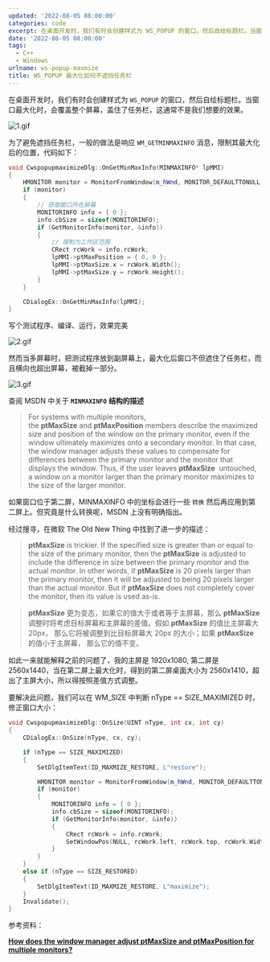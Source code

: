 ```yaml
---
updated: '2022-08-05 08:00:00'
categories: code
excerpt: 在桌面开发时，我们有时会创建样式为 WS_POPUP 的窗口，然后自绘标题栏。当窗口最大化时，会覆盖整个屏幕，盖住了任务栏，这通常不是我们想要的效果。
date: '2022-08-05 08:00:00'
tags:
  - C++
  - Windows
urlname: ws-popup-maxmize
title: WS_POPUP 最大化如何不遮挡任务栏
---
```


在桌面开发时，我们有时会创建样式为 `WS_POPUP` 的窗口，然后自绘标题栏。当窗口最大化时，会覆盖整个屏幕，盖住了任务栏，这通常不是我们想要的效果。


![1.gif](https://prod-files-secure.s3.us-west-2.amazonaws.com/fbb39313-8950-40fc-9abf-5c7412d9778c/fa9ac123-8181-41c9-988f-8e4447f29d43/1.gif?X-Amz-Algorithm=AWS4-HMAC-SHA256&X-Amz-Content-Sha256=UNSIGNED-PAYLOAD&X-Amz-Credential=AKIAT73L2G45HZZMZUHI%2F20240926%2Fus-west-2%2Fs3%2Faws4_request&X-Amz-Date=20240926T043407Z&X-Amz-Expires=3600&X-Amz-Signature=5bf26ddc5aa664727f18ee36aeba03474ec8d178e5cc30ebfbe825aaaaacb1f3&X-Amz-SignedHeaders=host&x-id=GetObject)


为了避免遮挡任务栏，一般的做法是响应 `WM_GETMINMAXINFO` 消息，限制其最大化后的位置，代码如下：


```c++
void CwspopupmaximizeDlg::OnGetMinMaxInfo(MINMAXINFO* lpMMI)
{
    HMONITOR monitor = MonitorFromWindow(m_hWnd, MONITOR_DEFAULTTONULL);
    if (monitor)
    {
        // 获取窗口所在屏幕
        MONITORINFO info = { 0 };
        info.cbSize = sizeof(MONITORINFO);
        if (GetMonitorInfo(monitor, &info))
        {
            // 限制为工作区范围
            CRect rcWork = info.rcWork;
            lpMMI->ptMaxPosition = { 0, 0 };
            lpMMI->ptMaxSize.x = rcWork.Width();
            lpMMI->ptMaxSize.y = rcWork.Height();
        }
    }

    CDialogEx::OnGetMinMaxInfo(lpMMI);
}
```


写个测试程序、编译、运行，效果完美


![2.gif](https://prod-files-secure.s3.us-west-2.amazonaws.com/fbb39313-8950-40fc-9abf-5c7412d9778c/722517f9-1137-4ad8-96f9-732488087e6f/2.gif?X-Amz-Algorithm=AWS4-HMAC-SHA256&X-Amz-Content-Sha256=UNSIGNED-PAYLOAD&X-Amz-Credential=AKIAT73L2G45HZZMZUHI%2F20240926%2Fus-west-2%2Fs3%2Faws4_request&X-Amz-Date=20240926T043407Z&X-Amz-Expires=3600&X-Amz-Signature=f59b9e760fb6db93ce98ef5777930fe38fc4840df309649bf963a272382a92ff&X-Amz-SignedHeaders=host&x-id=GetObject)


然而当多屏幕时，把测试程序放到副屏幕上，最大化后窗口不但遮住了任务栏，而且横向也超出屏幕，被截掉一部分。


![3.gif](https://prod-files-secure.s3.us-west-2.amazonaws.com/fbb39313-8950-40fc-9abf-5c7412d9778c/0a022e15-0098-43ec-bfa0-cdceb9fc084b/3.gif?X-Amz-Algorithm=AWS4-HMAC-SHA256&X-Amz-Content-Sha256=UNSIGNED-PAYLOAD&X-Amz-Credential=AKIAT73L2G45HZZMZUHI%2F20240926%2Fus-west-2%2Fs3%2Faws4_request&X-Amz-Date=20240926T043407Z&X-Amz-Expires=3600&X-Amz-Signature=d37a155b2584a462018afd771983083a59a26549f0c2959945998e0d9c192fb7&X-Amz-SignedHeaders=host&x-id=GetObject)


查阅 MSDN 中关于 **`MINMAXINFO`** **结构的描述**


> For systems with multiple monitors, the **ptMaxSize** and **ptMaxPosition** members describe the maximized size and position of the window on the primary monitor, even if the window ultimately maximizes onto a secondary monitor. In that case, the window manager adjusts these values to compensate for differences between the primary monitor and the monitor that displays the window. Thus, if the user leaves **ptMaxSize**  untouched, a window on a monitor larger than the primary monitor maximizes to the size of the larger monitor.


如果窗口位于第二屏，MINMAXINFO 中的坐标会进行一些 `转换` 然后再应用到第二屏上。但究竟是什么转换呢，MSDN 上没有明确指出。


经过搜寻，在微软 The Old New Thing 中找到了进一步的描述：


> **ptMax­Size** is trickier. If the specified size is greater than or equal to the size of the primary monitor, then the **ptMax­Size** is adjusted to include the difference in size between the primary monitor and the actual monitor. In other words, if **ptMax­Size** is 20 pixels larger than the primary monitor, then it will be adjusted to being 20 pixels larger than the actual monitor. But if **ptMax­Size** does not completely cover the monitor, then its value is used as-is.


> **ptMax­Size** 更为变态，如果它的值大于或者等于主屏幕，那么 **ptMax­Size** 调整时将考虑目标屏幕和主屏幕的差值。假如 **ptMax­Size**  的值比主屏幕大 20px， 那么它将被调整到比目标屏幕大 20px 的大小；如果 **ptMax­Size** 的值小于主屏幕， 那么它的值不变。


如此一来就能解释之前的问题了，我的主屏是 1920x1080, 第二屏是 2560x1440，当在第二屏上最大化时，得到的第二屏桌面大小为 2560x1410，超出了主屏大小，所以得按照差值方式调整。


要解决此问题，我们可以在 WM_SIZE 中判断 nType == SIZE_MAXIMIZED 时，修正窗口大小：


```c++
void CwspopupmaximizeDlg::OnSize(UINT nType, int cx, int cy)
{
    CDialogEx::OnSize(nType, cx, cy);

    if (nType == SIZE_MAXIMIZED)
    {
        SetDlgItemText(ID_MAXMIZE_RESTORE, L"restore");

        HMONITOR monitor = MonitorFromWindow(m_hWnd, MONITOR_DEFAULTTONULL);
        if (monitor)
        {
            MONITORINFO info = { 0 };
            info.cbSize = sizeof(MONITORINFO);
            if (GetMonitorInfo(monitor, &info))
            {
                CRect rcWork = info.rcWork;
                SetWindowPos(NULL, rcWork.left, rcWork.top, rcWork.Width(), rcWork.Height(), SWP_SHOWWINDOW);
            }
        }
    }
    else if (nType == SIZE_RESTORED)
    {
        SetDlgItemText(ID_MAXMIZE_RESTORE, L"maximize");
    }
    Invalidate();
} 
```



参考资料：


[**How does the window manager adjust ptMaxSize and ptMaxPosition for multiple monitors?**](https://devblogs.microsoft.com/oldnewthing/20150501-00/?p=44964)


